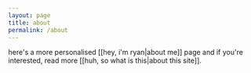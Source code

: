 ```yaml
---
layout: page
title: about
permalink: /about
---
```


here's a more personalised [[hey, i'm ryan|about me]] page and if you're interested, read more [[huh, so what is this|about this site]].
